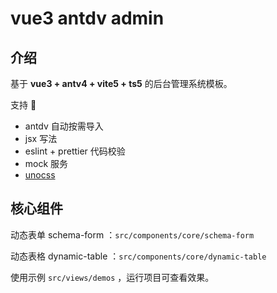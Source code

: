 # vue3 antdv admin

## 介绍

基于 **vue3 + antv4 + vite5 + ts5** 的后台管理系统模板。

支持 👻

- antdv 自动按需导入
- jsx 写法
- eslint + prettier 代码校验
- mock 服务
- [unocss](https://unocss.dev/guide/)

## 核心组件

动态表单 schema-form ：`src/components/core/schema-form`

动态表格 dynamic-table ：`src/components/core/dynamic-table`

使用示例 `src/views/demos` ，运行项目可查看效果。

